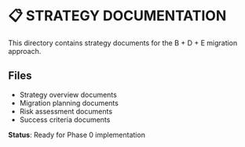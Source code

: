 # 📋 **STRATEGY DOCUMENTATION**

This directory contains strategy documents for the B + D + E migration approach.

## **Files**
- Strategy overview documents
- Migration planning documents
- Risk assessment documents
- Success criteria documents

**Status**: Ready for Phase 0 implementation 